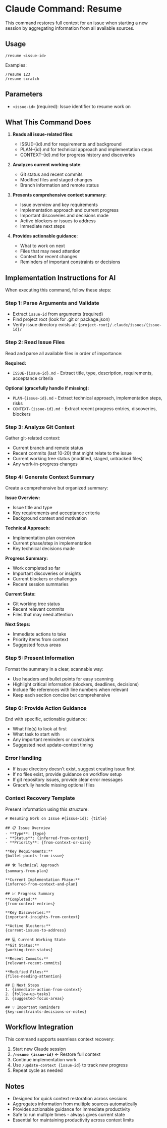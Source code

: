 # Claude Command: Resume

This command restores full context for an issue when starting a new session by aggregating information from all available sources.

## Usage

```
/resume <issue-id>
```

Examples:
```
/resume 123
/resume scratch
```

## Parameters

- `<issue-id>` (required): Issue identifier to resume work on

## What This Command Does

1. **Reads all issue-related files**:
   - ISSUE-{id}.md for requirements and background
   - PLAN-{id}.md for technical approach and implementation steps
   - CONTEXT-{id}.md for progress history and discoveries

2. **Analyzes current working state**:
   - Git status and recent commits
   - Modified files and staged changes
   - Branch information and remote status

3. **Presents comprehensive context summary**:
   - Issue overview and key requirements
   - Implementation approach and current progress
   - Important discoveries and decisions made
   - Active blockers or issues to address
   - Immediate next steps

4. **Provides actionable guidance**:
   - What to work on next
   - Files that may need attention
   - Context for recent changes
   - Reminders of important constraints or decisions

## Implementation Instructions for AI

When executing this command, follow these steps:

### Step 1: Parse Arguments and Validate
- Extract `issue-id` from arguments (required)
- Find project root (look for .git or package.json)
- Verify issue directory exists at: `{project-root}/.claude/issues/{issue-id}/`

### Step 2: Read Issue Files
Read and parse all available files in order of importance:

**Required:**
- `ISSUE-{issue-id}.md` - Extract title, type, description, requirements, acceptance criteria

**Optional (gracefully handle if missing):**
- `PLAN-{issue-id}.md` - Extract technical approach, implementation steps, risks
- `CONTEXT-{issue-id}.md` - Extract recent progress entries, discoveries, blockers

### Step 3: Analyze Git Context
Gather git-related context:
- Current branch and remote status
- Recent commits (last 10-20) that might relate to the issue
- Current working tree status (modified, staged, untracked files)
- Any work-in-progress changes

### Step 4: Generate Context Summary
Create a comprehensive but organized summary:

**Issue Overview:**
- Issue title and type
- Key requirements and acceptance criteria
- Background context and motivation

**Technical Approach:**
- Implementation plan overview
- Current phase/step in implementation
- Key technical decisions made

**Progress Summary:**
- Work completed so far
- Important discoveries or insights
- Current blockers or challenges
- Recent session summaries

**Current State:**
- Git working tree status
- Recent relevant commits
- Files that may need attention

**Next Steps:**
- Immediate actions to take
- Priority items from context
- Suggested focus areas

### Step 5: Present Information
Format the summary in a clear, scannable way:
- Use headers and bullet points for easy scanning
- Highlight critical information (blockers, deadlines, decisions)
- Include file references with line numbers when relevant
- Keep each section concise but comprehensive

### Step 6: Provide Action Guidance
End with specific, actionable guidance:
- What file(s) to look at first
- What task to start with
- Any important reminders or constraints
- Suggested next update-context timing

### Error Handling
- If issue directory doesn't exist, suggest creating issue first
- If no files exist, provide guidance on workflow setup
- If git repository issues, provide clear error messages
- Gracefully handle missing optional files

### Context Recovery Template
Present information using this structure:
```
# Resuming Work on Issue #{issue-id}: {title}

## 📋 Issue Overview
- **Type**: {type}
- **Status**: {inferred-from-context}
- **Priority**: {from-context-or-size}

**Key Requirements:**
{bullet-points-from-issue}

## 🛠 Technical Approach
{summary-from-plan}

**Current Implementation Phase:**
{inferred-from-context-and-plan}

## 📈 Progress Summary
**Completed:**
{from-context-entries}

**Key Discoveries:**
{important-insights-from-context}

**Active Blockers:**
{current-issues-to-address}

## 💻 Current Working State
**Git Status:**
{working-tree-status}

**Recent Commits:**
{relevant-recent-commits}

**Modified Files:**
{files-needing-attention}

## 🎯 Next Steps
1. {immediate-action-from-context}
2. {follow-up-tasks}
3. {suggested-focus-areas}

## 💡 Important Reminders
{key-constraints-decisions-or-notes}
```

## Workflow Integration

This command supports seamless context recovery:

1. Start new Claude session
2. **`/resume {issue-id}`** ← Restore full context
3. Continue implementation work
4. Use `/update-context {issue-id}` to track new progress
5. Repeat cycle as needed

## Notes

- Designed for quick context restoration across sessions
- Aggregates information from multiple sources automatically
- Provides actionable guidance for immediate productivity
- Safe to run multiple times - always gives current state
- Essential for maintaining productivity across context limits